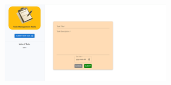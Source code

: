![starting page for task management which show submit new task from](./Image%20of%20UI/Starting%20Page.png)
